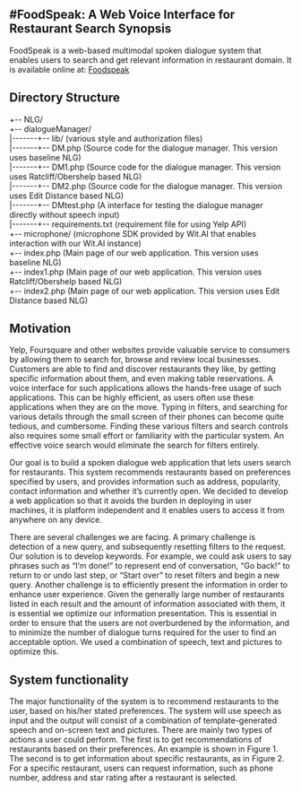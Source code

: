 #FoodSpeak: A Web Voice Interface for Restaurant Search
Synopsis
------

FoodSpeak is a web-based multimodal spoken dialogue system that enables users to search and get relevant information in restaurant domain. It is available online at: [Foodspeak](http://mandiw.com/sds/index.php)

Directory Structure
------

+-- NLG/  
+-- dialogueManager/  
|-------+-- lib/ (various style and authorization files)  
|-------+-- DM.php (Source code for the dialogue manager. This version uses baseline NLG)  
|-------+-- DM1.php (Source code for the dialogue manager. This version uses Ratcliff/Obershelp based NLG)  
|-------+-- DM2.php (Source code for the dialogue manager. This version uses Edit Distance based NLG)  
|-------+-- DMtest.php (A interface for testing the dialogue manager directly without speech input)  
|-------+-- requirements.txt (requirement file for using Yelp API)  
+-- microphone/ (microphone SDK provided by Wit.AI that enables interaction with our Wit.AI instance)  
+-- index.php (Main page of our web application. This version uses baseline NLG)  
+-- index1.php (Main page of our web application. This version uses Ratcliff/Obershelp based NLG)  
+-- index2.php (Main page of our web application. This version uses Edit Distance based NLG)  


Motivation
------

Yelp, Foursquare and other websites provide valuable service to consumers by allowing them to search for, browse and review local businesses. Customers are able to find and discover restaurants they like, by getting specific information about them, and even making table reservations. A voice interface for such applications allows the hands-free usage of such applications. This can be highly efficient, as users often use these applications when they are on the move. Typing in filters, and searching for various details through the small screen of their phones can become quite tedious, and cumbersome.  Finding these various filters and search controls also requires some small effort or familiarity with the particular system.  An effective voice search would eliminate the search for filters entirely.

Our goal is to build a spoken dialogue web application that lets users search for restaurants. This system recommends restaurants based on preferences specified by users, and provides information such as address, popularity, contact information and whether it’s currently open. We decided to develop a web application so that it avoids the burden in deploying in user machines, it is platform independent and it enables users to access it from anywhere on any device.

There are several challenges we are facing. A primary challenge is detection of a new query, and subsequently resetting filters to the request. Our solution is to develop keywords. For example, we could ask users to say phrases such as “I’m done!”  to represent end of conversation, “Go back!” to return to or undo last step, or “Start over” to reset filters and begin a new query. Another challenge is to efficiently present the information in order to enhance user experience. Given the generally large number of restaurants listed in each result and the amount of information associated with them, it is essential we optimize our information presentation. This is essential in order to ensure that the users are not overburdened by the information, and to minimize the number of dialogue turns required for the user to find an acceptable option. We used a combination of speech, text and pictures to optimize this.

System functionality
------

The major functionality of the system is to recommend restaurants to the user, based on his/her stated preferences. The system will use speech as input and the output will consist of a combination of template-generated speech and on-screen text and pictures. There are mainly two types of actions a user could perform. The first is to get recommendations of restaurants based on their preferences. An example is shown in Figure 1. The second is to get information about specific restaurants, as in Figure 2. For a specific restaurant, users can request information, such as phone number, address and star rating after a restaurant is selected. 


